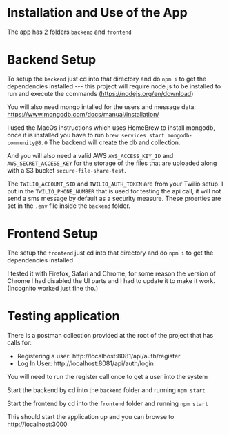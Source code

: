 # Installation and Use of the App

The app has 2 folders `backend` and `frontend`

# Backend Setup
To setup the `backend` just cd into that directory and do `npm i` to get the dependencies installed --- this project will require node.js to be installed to run and execute the commands (https://nodejs.org/en/download)

You will also need mongo intalled for the users and message data: https://www.mongodb.com/docs/manual/installation/

I used the MacOs instructions which uses HomeBrew to install mongodb, once it is installed you have to run
`brew services start mongodb-community@8.0`
The backend will create the db and collection.

And you will also need a valid AWS `AWS_ACCESS_KEY_ID` and `AWS_SECRET_ACCESS_KEY` for the storage of the files that are uploaded along with a S3 bucket `secure-file-share-test`.

The `TWILIO_ACCOUNT_SID` and `TWILIO_AUTH_TOKEN` are from your Twilio setup.  I put in the `TWILIO_PHONE_NUMBER` that is used for testing the api call, it will not send a sms message by default as a security measure.
 These proerties are set in the `.env` file inside the `backend` folder.

# Frontend Setup
The setup the `frontend` just cd into that directory and do `npm i` to get the dependencies installed

I tested it with Firefox, Safari and Chrome, for some reason the version of Chrome I had disabled the UI parts and I had to update it to make it work.  (Incognito worked just fine tho.)

# Testing application

There is a postman collection provided at the root of the project that has calls for:
- Registering a user: http://localhost:8081/api/auth/register
- Log In User: http://localhost:8081/api/auth/login

You will need to run the register call once to get a user into the system

Start the backend by cd into the `backend` folder and running `npm start`

Start the frontend by cd into the `frontend` folder and running `npm start`

This should start the application up and you can browse to http://localhost:3000